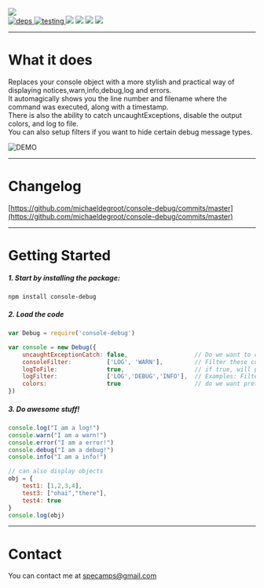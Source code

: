 [![](https://nodei.co/npm/console-debug.png?downloads=true&downloadRank=true&stars=true)](https://www.npmjs.com/package/console-debug)   
[![](https://david-dm.org/michaeldegroot/console-debug.svg "deps") ](https://david-dm.org/michaeldegroot/console-debug "david-dm")
[![](https://travis-ci.org/michaeldegroot/console-debug.svg?branch=master "testing") ](https://travis-ci.org/michaeldegroot/console-debug "travis-ci")
[![](https://coveralls.io/repos/michaeldegroot/console-debug/badge.svg?branch=master&service=github)](https://coveralls.io/github/michaeldegroot/console-debug?branch=master)
![](https://img.shields.io/badge/Node-%3E%3D4.0-green.svg)
![](https://img.shields.io/npm/dt/console-debug.svg)
![](https://img.shields.io/npm/l/console-debug.svg)


___
# What it does
Replaces your console object with a more stylish and practical way of displaying notices,warn,info,debug,log and errors.  
It automagically shows you the line number and filename where the command was executed, along with a timestamp.  
There is also the ability to catch uncaughtExceptions, disable the output colors, and log to file.  
You can also setup filters if you want to hide certain debug message types.  

![DEMO](http://i.imgur.com/fEVquh4.gif)
___
# Changelog
[https://github.com/michaeldegroot/console-debug/commits/master](https://github.com/michaeldegroot/console-debug/commits/master)
___
#  Getting Started

##### 1. Start by installing the package:
    npm install console-debug

##### 2. Load the code
```js
var Debug = require('console-debug')

var console = new Debug({
	uncaughtExceptionCatch: false,                   // Do we want to catch uncaughtExceptions?
	consoleFilter:          ['LOG', 'WARN'],         // Filter these console output types
	logToFile:              true,                    // if true, will put console output in a log file folder called 'logs'
	logFilter:              ['LOG','DEBUG','INFO'],  // Examples: Filter these types to not log to file
	colors:                 true                     // do we want pretty pony colors in our console output?
})
````




##### 3. Do awesome stuff!
```js
console.log("I am a log!")
console.warn("I am a warn!")
console.error("I am a error!")
console.debug("I am a debug!")
console.info("I am a info!")

// can also display objects
obj = {
	test1: [1,2,3,4],
	test3: ["ohai","there"],
	test4: true
}
console.log(obj)
````
___
# Contact
You can contact me at specamps@gmail.com
